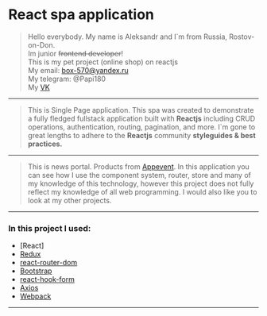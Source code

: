 # React spa application
> Hello everybody. My name is Aleksandr and I`m from Russia, Rostov-on-Don.  
> Im junior ~~frontend developer~~!  
> This is my pet project (online shop) on reactjs   
> My email: box-570@yandex.ru  
> My telegram: @Papi180  
> My [VK]  
---
> This is Single Page application. This spa was created to demonstrate a fully fledged fullstack application built with **Reactjs** including CRUD operations, authentication, routing, pagination, and more. I`m gone to great lengths to adhere to the **Reactjs** community **styleguides & best practices.**
---
> This is news portal. Products from [Appevent]. In this application you can see how I use the component system, router, store and many of my knowledge of this technology, however this project does not fully reflect my knowledge of all web programming. I would also like you to look at my other projects.
---
### In this project I used:
* [React]
* [Redux]
* [react-router-dom]
* [Bootstrap]
* [react-hook-form]
* [Axios]
* [Webpack]

---



[//]: # (These are reference links used in the body of this note and get stripped out when the markdown processor does its job. There is no need to format nicely because it shouldn't be seen. Thanks SO - http://stackoverflow.com/questions/4823468/store-comments-in-markdown-syntax)


   [Reactjs]: <https://reactjs.org/>
   [Redux]: <https://redux.js.org//>
   [react-router-dom]: <https://reacttraining.com/react-router/web/guides/quick-start/>
   [Bootstrap]: <https://getbootstrap.com>
   [react-hook-form]: <https://react-hook-form.com/>
   [Axios]: <https://github.com/axios/axios>
   [Webpack]: <https://webpack.js.org/>
   [VK]: <https://vk.com/aleksandrtamrazov>
   [Appevent]: <https://appevent.ru/dev/task1/catalog/>
